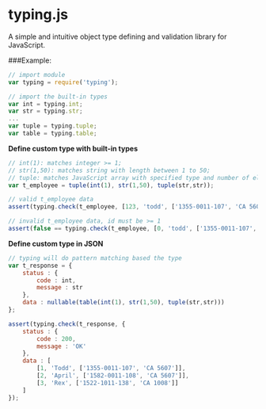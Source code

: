 typing.js
=========

A simple and intuitive object type defining and validation library for JavaScript.


###Example:

```JavaScript
// import module
var typing = require('typing');

// import the built-in types
var int = typing.int;
var str = typing.str;
...
var tuple = typing.tuple;
var table = typing.table;
````

**Define custom type with built-in types**

```JavaScript
// int(1): matches integer >= 1;
// str(1,50): matches string with length between 1 to 50;
// tuple: matches JavaScript array with specified type and number of elements
var t_employee = tuple(int(1), str(1,50), tuple(str,str));

// valid t_employee data
assert(typing.check(t_employee, [123, 'todd', ['1355-0011-107', 'CA 5607']]));

// invalid t_employee data, id must be >= 1
assert(false == typing.check(t_employee, [0, 'todd', ['1355-0011-107', 'CA 5607']]));
```

**Define custom type in JSON**

```JavaScript
// typing will do pattern matching based the type
var t_response = {
    status : {
        code : int,
        message : str
    },
    data : nullable(table(int(1), str(1,50), tuple(str,str)))
};

assert(typing.check(t_response, {
    status : { 
        code : 200, 
        message : 'OK'
    },
    data : [
        [1, 'Todd', ['1355-0011-107', 'CA 5607']],
        [2, 'April', ['1582-0011-108', 'CA 5607']],
        [3, 'Rex', ['1522-1011-138', 'CA 1008']]
    ]
});
```
